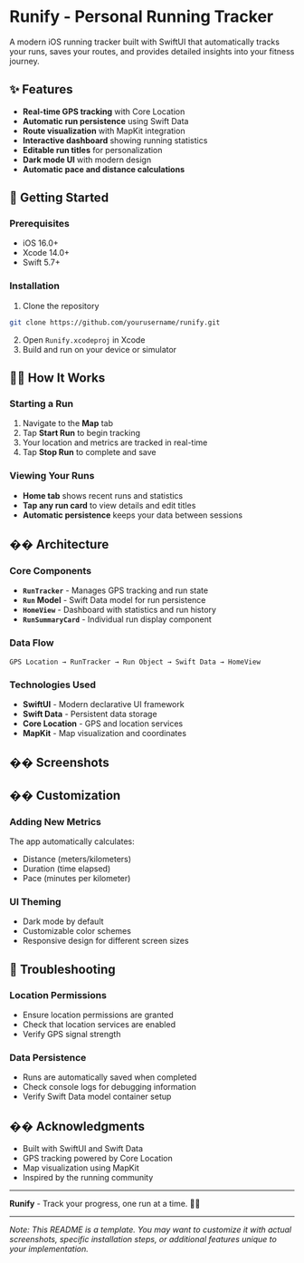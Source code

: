 # Runify - Personal Running Tracker

A modern iOS running tracker built with SwiftUI that automatically tracks your runs, saves your routes, and provides detailed insights into your fitness journey.

## ✨ Features

- **Real-time GPS tracking** with Core Location
- **Automatic run persistence** using Swift Data
- **Route visualization** with MapKit integration
- **Interactive dashboard** showing running statistics
- **Editable run titles** for personalization
- **Dark mode UI** with modern design
- **Automatic pace and distance calculations**

## 🚀 Getting Started

### Prerequisites
- iOS 16.0+
- Xcode 14.0+
- Swift 5.7+

### Installation
1. Clone the repository
```bash
git clone https://github.com/yourusername/runify.git
```

2. Open `Runify.xcodeproj` in Xcode
3. Build and run on your device or simulator

## 🏃‍♂️ How It Works

### Starting a Run
1. Navigate to the **Map** tab
2. Tap **Start Run** to begin tracking
3. Your location and metrics are tracked in real-time
4. Tap **Stop Run** to complete and save

### Viewing Your Runs
- **Home tab** shows recent runs and statistics
- **Tap any run card** to view details and edit titles
- **Automatic persistence** keeps your data between sessions

## ��️ Architecture

### Core Components
- **`RunTracker`** - Manages GPS tracking and run state
- **`Run` Model** - Swift Data model for run persistence
- **`HomeView`** - Dashboard with statistics and run history
- **`RunSummaryCard`** - Individual run display component

### Data Flow
```
GPS Location → RunTracker → Run Object → Swift Data → HomeView
```

### Technologies Used
- **SwiftUI** - Modern declarative UI framework
- **Swift Data** - Persistent data storage
- **Core Location** - GPS and location services
- **MapKit** - Map visualization and coordinates

## �� Screenshots



## �� Customization

### Adding New Metrics
The app automatically calculates:
- Distance (meters/kilometers)
- Duration (time elapsed)
- Pace (minutes per kilometer)

### UI Theming
- Dark mode by default
- Customizable color schemes
- Responsive design for different screen sizes

## 🐛 Troubleshooting

### Location Permissions
- Ensure location permissions are granted
- Check that location services are enabled
- Verify GPS signal strength

### Data Persistence
- Runs are automatically saved when completed
- Check console logs for debugging information
- Verify Swift Data model container setup


## �� Acknowledgments

- Built with SwiftUI and Swift Data
- GPS tracking powered by Core Location
- Map visualization using MapKit
- Inspired by the running community

---

**Runify** - Track your progress, one run at a time. 🏃‍♀️

---

*Note: This README is a template. You may want to customize it with actual screenshots, specific installation steps, or additional features unique to your implementation.*
